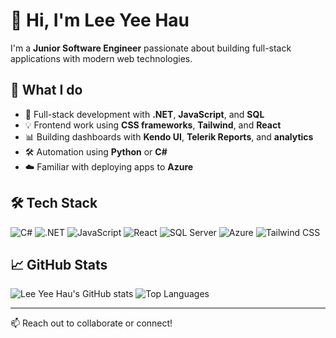 # 👋 Hi, I'm Lee Yee Hau

I'm a **Junior Software Engineer** passionate about building full-stack applications with modern web technologies.

## 💼 What I do

- 🧠 Full-stack development with **.NET**, **JavaScript**, and **SQL**
- 💡 Frontend work using **CSS frameworks**, **Tailwind**, and **React**
- 📊 Building dashboards with **Kendo UI**, **Telerik Reports**, and **analytics**
- 🛠️ Automation using **Python** or **C#**
- ☁️ Familiar with deploying apps to **Azure**

## 🛠️ Tech Stack

![C#](https://img.shields.io/badge/-CSharp-239120?style=flat&logo=csharp&logoColor=white)
![.NET](https://img.shields.io/badge/-.NET-512BD4?style=flat&logo=dotnet&logoColor=white)
![JavaScript](https://img.shields.io/badge/-JavaScript-F7DF1E?style=flat&logo=javascript&logoColor=black)
![React](https://img.shields.io/badge/-React-61DAFB?style=flat&logo=react&logoColor=black)
![SQL Server](https://img.shields.io/badge/-SQL%20Server-CC2927?style=flat&logo=microsoftsqlserver&logoColor=white)
![Azure](https://img.shields.io/badge/-Azure-0078D4?style=flat&logo=azure-devops&logoColor=white)
![Tailwind CSS](https://img.shields.io/badge/-Tailwind-38B2AC?style=flat&logo=tailwind-css&logoColor=white)

## 📈 GitHub Stats

![Lee Yee Hau's GitHub stats](https://github-readme-stats.vercel.app/api?username=yhau739&show_icons=true&theme=default&hide_rank=true)
![Top Languages](https://github-readme-stats.vercel.app/api/top-langs/?username=yhau739&layout=compact)

---

📫 Reach out to collaborate or connect!

